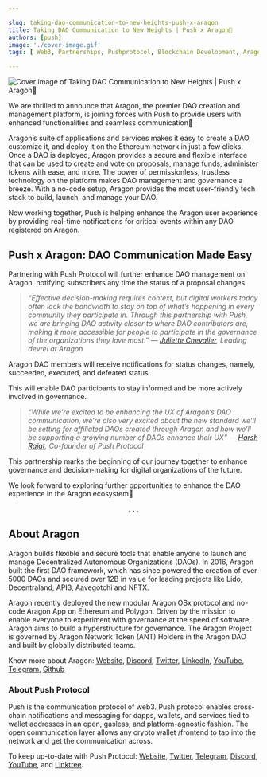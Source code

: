 ```yaml
---

slug: taking-dao-communication-to-new-heights-push-x-aragon
title: Taking DAO Communication to New Heights | Push x Aragon🦅
authors: [push]
image: './cover-image.gif'
tags: [ Web3, Partnerships, Pushprotocol, Blockchain Development, Aragon]

---
```


![Cover image of Taking DAO Communication to New Heights | Push x Aragon🦅](./cover-image.gif)

We are thrilled to announce that Aragon, the premier DAO creation and management platform, is joining forces with Push to provide users with enhanced functionalities and seamless communication🎉

<!--truncate-->

Aragon’s suite of applications and services makes it easy to create a DAO, customize it, and deploy it on the Ethereum network in just a few clicks. Once a DAO is deployed, Aragon provides a secure and flexible interface that can be used to create and vote on proposals, manage funds, administer tokens with ease, and more. The power of permissionless, trustless technology on the platform makes DAO management and governance a breeze. With a no-code setup, Aragon provides the most user-friendly tech stack to build, launch, and manage your DAO.

Now working together, Push is helping enhance the Aragon user experience by providing real-time notifications for critical events within any DAO registered on Aragon.

## Push x Aragon: DAO Communication Made Easy

Partnering with Push Protocol will further enhance DAO management on Aragon, notifying subscribers any time the status of a proposal changes.

<blockquote><i>“Effective decision-making requires context, but digital workers today often lack the bandwidth to stay on top of what’s happening in every community they participate in. Through this partnership with Push, we are bringing DAO activity closer to where DAO contributors are, making it more accessible for people to participate in the governance of the organizations they love most.” — <a href="https://twitter.com/_juliettech">Juliette Chevalier</a>, Leading devrel at Aragon</i>
</blockquote>

Aragon DAO members will receive notifications for status changes, namely, succeeded, executed, and defeated status.

This will enable DAO participants to stay informed and be more actively involved in governance.

<blockquote><i>“While we’re excited to be enhancing the UX of Aragon’s DAO communication, we’re also very excited   about the new standard we’ll be setting for affiliated DAOs created through Aragon and how we’ll be supporting a growing number of DAOs enhance their UX” — <a href="https://twitter.com/harshrajat">Harsh Rajat</a>, Co-founder of Push Protocol</i>
</blockquote>

This partnership marks the beginning of our journey together to enhance governance and decision-making for digital organizations of the future.

We look forward to exploring further opportunities to enhance the DAO experience in the Aragon ecosystem🚀

<center><b>.   .   .</b></center>

## About Aragon

Aragon builds flexible and secure tools that enable anyone to launch and manage Decentralized Autonomous Organizations (DAOs). In 2016, Aragon built the first DAO framework, which has since powered the creation of over 5000 DAOs and secured over 12B in value for leading projects like Lido, Decentraland, API3, Aavegotchi and NFTX.

Aragon recently deployed the new modular Aragon OSx protocol and no-code Aragon App on Ethereum and Polygon. Driven by the mission to enable everyone to experiment with governance at the speed of software, Aragon aims to build a hyperstructure for governance. The Aragon Project is governed by Aragon Network Token (ANT) Holders in the Aragon DAO and built by globally distributed teams.

Know more about Aragon: [Website](https://aragon.org/), [Discord](https://discord.com/invite/eqQJkdp), [Twitter](https://twitter.com/aragonproject?lang=es), [LinkedIn](https://www.linkedin.com/company/aragonproject/), [YouTube](https://www.youtube.com/channel/UCODiU_-FWhr4SVOoBlm-qaQ), [Telegram](https://t.me/AragonProject), [Github](https://github.com/aragon)

### About Push Protocol

Push is the communication protocol of web3. Push protocol enables cross-chain notifications and messaging for dapps, wallets, and services tied to wallet addresses in an open, gasless, and platform-agnostic fashion. The open communication layer allows any crypto wallet /frontend to tap into the network and get the communication across.

To keep up-to-date with Push Protocol: [Website](https://push.org/), [Twitter](https://twitter.com/pushprotocol), [Telegram](https://t.me/epnsproject), [Discord](https://discord.gg/pushprotocol), [YouTube](https://www.youtube.com/c/EthereumPushNotificationService), and [Linktree](https://linktr.ee/pushprotocol).